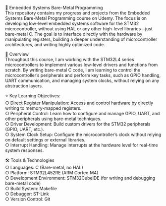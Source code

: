 📘 Embedded Systems Bare-Metal Programming  
This repository contains my progress and projects from the Embedded Systems Bare-Metal Programming course on Udemy. The focus is on developing low-level embedded systems software for the STM32 microcontroller, without using HAL or any other high-level libraries—just bare-metal C. The goal is to interface directly with the hardware by manipulating registers, building a deeper understanding of microcontroller architectures, and writing highly optimized code.
  
🚀 Overview  
Throughout this course, I am working with the STM32L4 series microcontrollers to implement various low-level drivers and functions from scratch. By writing bare-metal C code, I am learning to control the microcontroller’s peripherals and perform key tasks, such as GPIO handling, UART communication, and managing system clocks, without relying on any abstraction layers.
  
⭐ Key Learning Objectives:  
○ Direct Register Manipulation: Access and control hardware by directly writing to memory-mapped registers.  
○ Peripheral Control: Learn how to configure and manage GPIO, UART, and other peripherals using bare-metal techniques.  
○ Driver Development: Build custom drivers for the STM32 peripherals (GPIO, UART, etc.).  
○ System Clock Setup: Configure the microcontroller’s clock without relying on default settings or external libraries.  
○ Interrupt Handling: Manage interrupts at the hardware level for real-time system responses.  
  
🛠️ Tools & Technologies  
○ Languages: C (Bare-metal, no HAL)  
○ Platform: STM32L452RE (ARM Cortex-M4)  
○ Development Environment: STM32CubeIDE (for writing and debugging bare-metal code)  
○ Build System: Makefile  
○ Debugger: ST-Link  
○ Version Control: Git  